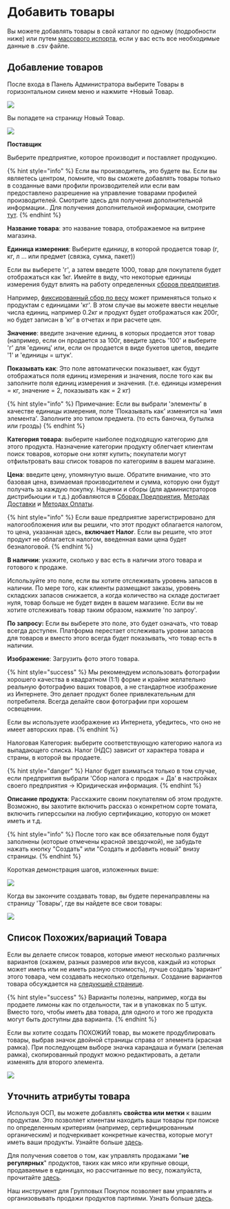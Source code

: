 # Добавить товары

Вы можете добавлять товары в свой каталог по одному \(подробности ниже\) или путем [массового испорта](product-and-inventory-import.md), если у вас есть все необходимые данные в .csv файле.

## Добавление товаров

После входа в Панель Администратора выберите Товары в горизонтальном синем меню и нажмите +Новый Товар.

![](../../.gitbook/assets/add-new-product.png)

Вы попадете на страницу Новый Товар.

![](../../.gitbook/assets/new-product2.png)

**Поставщик**

Выберите предприятие, которое производит и поставляет продукцию.

{% hint style="info" %}
Если вы производитель, это будете вы. Если вы являетесь центром, помните, что вы сможете добавлять товары только в созданные вами профили производителей или если вам предоставлено разрешение на управление товарами профилей производителей. Смотрите здесь для получения дополнительной информации.. Для получения дополнительной информации, смотрите [тут](../enterprise-profile/create-or-connect-with-your-supplying-producers.md).
{% endhint %}

**Название товара**: это название товара, отображаемое на витрине магазина.

**Единица измерения**: Выберите единицу, в которой продается товар \(г, кг, л … или предмет \(связка, сумка, пакет\)\)

Если вы выберете 'г', а затем введете 1000, товар для покупателя будет отображаться как 1кг. Имейте в виду, что некоторые единицы измерения будут влиять на работу определенных [сборов предприятия](../shopfront/enterprise-fees.md).

Например, [фиксированный сбор по весу](../shopfront/enterprise-fees.md#fee-calculators) может применяться только к продуктам с единицами 'кг'. В этом случае вы можете ввести нецелые числа единиц, например 0.2кг и продукт будет отображаться как 200г, но будет записан в 'кг' в отчетах и при расчете цен.

**Значение**: введите значение единиц, в которых продается этот товар \(например, если он продается за 100г, введите здесь '100' и выберите 'г' для 'единиц' или, если он продается в виде букетов цветов, введите '1' и 'единицы = штук'.

**Показывать как**: Это поле автоматически показывает, как будут отображаться поля единиц измерения и значения, после того как вы заполните поля единиц измерения и значения. \(т.е. единицы измерения = кг, значение = 2, показывать как = 2 кг\)

{% hint style="info" %}
Примечание: Если вы выбрали 'элементы' в качестве единицы измерения, поле 'Показывать как' изменится на 'имя элемента'. Заполните это типом предмета. \(то есть баночка, бутылка или гроздь\)
{% endhint %}

**Категория товара**: выберите наиболее подходящую категорию для этого продукта. Назначение категории продукту облегчает клиентам поиск товаров, которые они хотят купить; покупатели могут отфильтровать ваш список товаров по категориям в вашем магазине.

**Цена**: введите цену, упомянутую выше. Обратите внимание, что это базовая цена, взимаемая производителем и сумма, которую они будут получать за каждую покупку. Наценки и сборы \(для администраторов дистрибьюции и т.д.\) добавляются в [Сборах Предприятия](../shopfront/enterprise-fees.md), [Методах Доставки](../shopfront/shipping-methods.md#fee-calculators) и [Методах Оплаты](../shopfront/payment-methods.md#fee-calculators).

{% hint style="info" %}
Если ваше предприятие зарегистрировано для налогообложения или вы решили, что этот продукт облагается налогом, то цена, указанная здесь, **включает Налог**. Если вы решите, что этот продукт не облагается налогом, введенная вами цена будет безналоговой.
{% endhint %}

**В наличии**: укажите, сколько у вас есть в наличии этого товара и готового к продаже.

Используйте это поле, если вы хотите отслеживать уровень запасов в наличии. По мере того, как клиенты размещают заказы, уровень складских запасов снижается, а когда количество на складе достигает нуля, товар больше не будет виден в вашем магазине. Если вы не хотите отслеживать товар таким образом, нажмите 'по запроу'.

**По запросу:** Если вы выберете это поле, это будет означать, что товар всегда доступен. Платформа перестает отслеживать уровни запасов для товаров и вместо этого всегда будет показывать, что товар есть в наличии.

**Изображение**: Загрузить фото этого товара.

{% hint style="success" %}
Мы рекомендуем использовать фотографии хорошего качества в квадратном \(1:1\) форме и крайне желательно реальную фотографию ваших товаров, а не стандартное изображение из Интернете. Это делает продукт более привлекательным для потребителя. Всегда делайте свои фотографии при хорошем освещении.

Если вы используете изображение из Интернета, убедитесь, что оно не имеет авторских прав.
{% endhint %}

Налоговая Категория: выберите соответствующую категорию налога из выпадающего списка. Налог \(НДС\) зависит от характера товара и страны, в которой вы продаете.

{% hint style="danger" %}
Налог будет взиматься только в том случае, если предприятия выбрали 'Сбор налога с продаж = Да' в настройках своего предприятия -&gt; Юридическая информация.
{% endhint %}

**Описание продукта**: Расскажите своим покупателям об этом продукте. Возможно, вы захотите включить рассказ о конкретном сорте томата, включить гиперссылки на любую сертификацию, которую он может иметь и т.д.

{% hint style="info" %}
После того как все обязательные поля будут заполнены \(которые отмечены красной звездочкой\), не забудьте нажать кнопку "Создать" или "Создать и добавить новый" внизу страницы.
{% endhint %}

Короткая демонстрация шагов, изложенных выше:

![](../../.gitbook/assets/productsadd.gif)

Когда вы закончите создавать товар, вы будете перенаправлены на страницу 'Товары', где вы найдете все свои товары:

![](../../.gitbook/assets/productspage.jpg)

## Список Похожих/вариаций Товара

Если вы делаете список товаров, которые имеют несколько различных вариантов \(скажем, разных размеров или вкусов, каждый из которых может иметь или не иметь разную стоимость\), лучше создать 'вариант' этого товара, чем создавать несколько отдельных. Создание вариантов товара обсуждается на [следующей странице](product-variants.md).

{% hint style="success" %}
Варианты полезны, например, когда вы продаете лимоны как по отдельности, так и в упаковках по 5 штук. Вместо того, чтобы иметь два товара, для одного и того же продукта могут быть доступны два варианта.
{% endhint %}

Если вы хотите создать ПОХОЖИЙ товар, вы можете продублировать товары, выбрав значок двойной страницы справа от элемента \(красная рамка\). При последующем выборе значка карандаша и бумаги \(зеленая рамка\), скопированный продукт можно редактировать, а детали изменять для второго элемента.

![](../../.gitbook/assets/productspagecopy.jpg)

## Уточнить атрибуты товара

Используя ОСП, вы можете добавлять **свойства или метки** к вашим продуктам. Это позволяет клиентам находить ваши товары при поиске по определенным критериям \(например, сертифицированным органическим\) и подчеркивает конкретные качества, которые могут иметь ваши продукты. Узнайте больше [здесь](product-properties.md).

Для получения советов о том, как управлять продажами "**не регулярных**" продуктов, таких как мясо или крупные овощи, продаваемые в единицах, но рассчитанные по весу, пожалуйста, прочитайте [здесь](pricing-irregular-items-kg.md).

Наш инструмент для Групповых Покупок позволяет вам управлять и организовывать продажи продуктов партиями. Узнать больше [здесь](group-buy-for-bulk-ordering.md).

